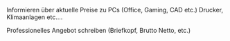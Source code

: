 Informieren über aktuelle Preise zu PCs (Office, Gaming, CAD etc.)
Drucker, Klimaanlagen etc....

Professionelles Angebot schreiben (Briefkopf, Brutto Netto, etc.)